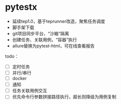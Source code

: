 # pytestx

- 延续tep1.0，基于teprunner改造，聚焦任务调度
- 脚手架下载
- git项目同步平台，“沙箱”隔离
- 创建任务、关联用例，“容器”执行
- allure替换为pytest-html，可在线查看报告

todo：
- [ ] 定时任务
- [ ] 并行/串行
- [ ] docker
- [ ] 通知
- [ ] 任务关联用例交互
- [ ] 优先命令行参数拼接路径执行，超长则降级为用例复制